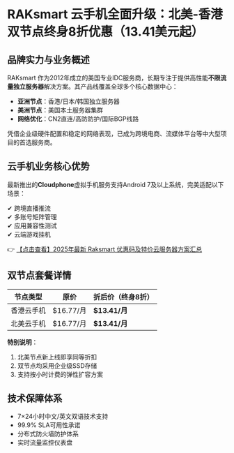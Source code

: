 # RAKsmart 云手机全面升级：北美-香港双节点终身8折优惠（13.41美元起）

## 品牌实力与业务概述

RAKsmart 作为2012年成立的美国专业IDC服务商，长期专注于提供高性能**不限流量独立服务器**解决方案。其产品线覆盖全球多个核心数据中心：

- **亚洲节点**：香港/日本/韩国独立服务器
- **美洲节点**：美国本土服务器集群
- **网络优化**：CN2直连/高防防护/国际BGP线路

凭借企业级硬件配置和稳定的网络表现，已成为跨境电商、流媒体平台等中大型项目的首选服务商。

## 云手机业务核心优势

最新推出的**Cloudphone**虚拟手机服务支持Android 7及以上系统，完美适配以下场景：

✔ 跨境直播推流  
✔ 多账号矩阵管理  
✔ 应用兼容性测试  
✔ 云端游戏挂机  

👉 [【点击查看】2025年最新 Raksmart 优惠码及特价云服务器方案汇总](https://bit.ly/raksmart)

## 双节点套餐详情

| 节点类型   | 原价       | 折后价（终身8折） |
|------------|------------|------------------|
| 香港云手机 | $16.77/月 | **$13.41/月**    |
| 北美云手机 | $16.77/月 | **$13.41/月**    |

**特别说明**：  
1. 北美节点新上线即享同等折扣  
2. 双节点均采用企业级SSD存储  
3. 支持按小时计费的弹性扩容方案

## 技术保障体系

- 7×24小时中文/英文双语技术支持
- 99.9% SLA可用性承诺
- 分布式防火墙防护体系
- 实时流量监控仪表盘